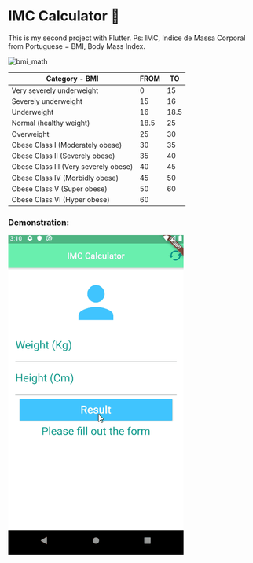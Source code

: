 # IMC Calculator :muscle:

This is my second project with Flutter.
Ps: IMC, Indice de Massa Corporal from Portuguese = BMI, Body Mass Index.


![bmi_math](https://wikimedia.org/api/rest_v1/media/math/render/svg/a25f48e7bcb8270653f7b027e6dce80f0b6fcd90)

| Category - BMI                        | FROM | TO   |
|---------------------------------------|------|------|
| Very severely underweight             | 0    | 15   |
| Severely underweight                  | 15   | 16   |
| Underweight                           | 16   | 18.5 |
| Normal (healthy weight)               | 18.5 | 25   |
| Overweight                            | 25   | 30   |
| Obese Class I (Moderately obese)      | 30   | 35   |
| Obese Class II (Severely obese)       | 35   | 40   |
| Obese Class III (Very severely obese) | 40   | 45   |
| Obese Class IV (Morbidly obese)       | 45   | 50   |
| Obese Class V (Super obese)           | 50   | 60   |
| Obese Class VI (Hyper obese)          | 60   |      |


### Demonstration:

![Demo GIF](flutter-imc-demo.gif)

